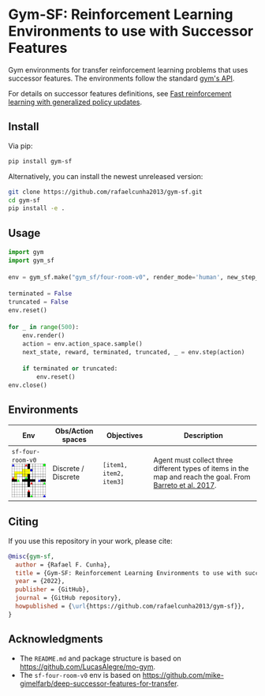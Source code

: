 
# Gym-SF: Reinforcement Learning Environments to use with Successor Features

Gym environments for transfer reinforcement learning problems that uses successor features. The environments follow the standard [gym's API](https://github.com/openai/gym).

For details on successor features definitions, see [Fast reinforcement learning with generalized policy updates](https://www.pnas.org/doi/10.1073/pnas.1907370117).

## Install

Via pip:
```bash
pip install gym-sf
```

Alternatively, you can install the newest unreleased version:
```bash
git clone https://github.com/rafaelcunha2013/gym-sf.git
cd gym-sf
pip install -e .
```

## Usage

```python
import gym
import gym_sf

env = gym_sf.make("gym_sf/four-room-v0", render_mode='human', new_step_api=True, max_episode_steps=5000)

terminated = False
truncated = False
env.reset()

for _ in range(500):
    env.render()
    action = env.action_space.sample()
    next_state, reward, terminated, truncated, _ = env.step(action)
    
    if terminated or truncated:
        env.reset()
env.close()
```


## Environments

| Env                                                                                    | Obs/Action spaces | Objectives | Description                                                                                                                                                                                             |
|----------------------------------------------------------------------------------------| --- | --- |---------------------------------------------------------------------------------------------------------------------------------------------------------------------------------------------------------|
| `sf-four-room-v0` <br><img src="https://github.com/rafaelcunha2013/gym-sf/blob/master/gym_sf/four_room/four-room.jpeg" width="200px"> | Discrete / Discrete |  `[item1, item2, item3]` | Agent must collect three different types of items in the map and reach the goal. From [Barreto et al. 2017](https://proceedings.neurips.cc/paper/2017/file/350db081a661525235354dd3e19b8c05-Paper.pdf). |


## Citing

If you use this repository in your work, please cite:

```bibtex
@misc{gym-sf,
  author = {Rafael F. Cunha},
  title = {Gym-SF: Reinforcement Learning Environments to use with successor features},
  year = {2022},
  publisher = {GitHub},
  journal = {GitHub repository},
  howpublished = {\url{https://github.com/rafaelcunha2013/gym-sf}},
}
```

## Acknowledgments

* The `README.md` and package structure is based on https://github.com/LucasAlegre/mo-gym.
* The `sf-four-room-v0` env is based on https://github.com/mike-gimelfarb/deep-successor-features-for-transfer.